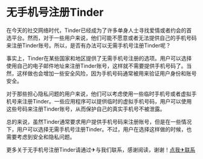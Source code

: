 # 无手机号注册Tinder

在今天的社交网络时代，Tinder已经成为了许多单身人士寻找爱情或者约会的首选平台。然而，对于一些用户来说，他们可能不愿意或者无法提供自己的手机号码来注册Tinder账号。所以，是否有办法可以无需手机号注册Tinder呢？

事实上，Tinder在某些国家和地区提供了无需手机号注册的选项。用户可以选择使用自己的电子邮件地址来注册Tinder账号，这样就不需要提供手机号码了。当然，这样做也会增加一些安全风险，因为手机号码通常被用来验证用户身份和账号安全。

对于那些担心隐私问题的用户来说，他们可以考虑使用一些临时手机号或者虚拟手机号来注册Tinder。一些应用程序可以提供临时的虚拟手机号码，用户可以使用这些号码来注册Tinder账号，从而保护自己的真实手机号不被泄露。

总的来说，虽然Tinder通常要求用户提供手机号码来注册账号，但是在一些情况下，用户可以选择无需手机号注册Tinder。不过，用户在选择这样做的时候，也需要考虑到安全和隐私问题。

更多关于无手机号注册Tinder请通过✈与我们联系，感谢阅读，谢谢！[点我✈联系](https://b.k02.cc)